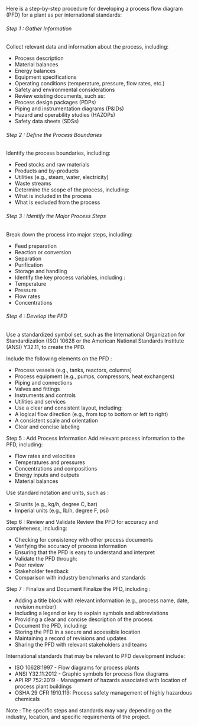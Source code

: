 Here is a step-by-step procedure for developing a process flow diagram (PFD) for a plant as per international standards:

###### Step 1 : Gather Information
Collect relevant data and information about the process, including:
-	Process description
-	Material balances
-	Energy balances
-	Equipment specifications
-	Operating conditions (temperature, pressure, flow rates, etc.)
-	Safety and environmental considerations
-	Review existing documents, such as:
-	Process design packages (PDPs)
-	Piping and instrumentation diagrams (P&IDs)
-	Hazard and operability studies (HAZOPs)
-	Safety data sheets (SDSs)
	
###### Step 2 : Define the Process Boundaries
Identify the process boundaries, including:
-	Feed stocks and raw materials
-	Products and by-products
-	Utilities (e.g., steam, water, electricity)
-	Waste streams
-	Determine the scope of the process, including:
-	What is included in the process
-	What is excluded from the process
	
###### Step 3 : Identify the Major Process Steps
Break down the process into major steps, including:
-	Feed preparation
-	Reaction or conversion
-	Separation
-	Purification
-	Storage and handling
-	Identify the key process variables, including :
-	Temperature
-	Pressure
-	Flow rates
-	Concentrations
	
###### Step 4 : Develop the PFD
Use a standardized symbol set, such as the International Organization for Standardization (ISO) 10628 or the American National Standards Institute (ANSI)
 Y32.11, to create the PFD.

Include the following elements on the PFD :
-	Process vessels (e.g., tanks, reactors, columns)
-	Process equipment (e.g., pumps, compressors, heat exchangers)
-	Piping and connections
-	Valves and fittings
-	Instruments and controls
-	Utilities and services
-	Use a clear and consistent layout, including:
-	A logical flow direction (e.g., from top to bottom or left to right)
-	A consistent scale and orientation
-	Clear and concise labeling
	
Step 5 : Add Process Information
Add relevant process information to the PFD, including:
-	Flow rates and velocities
-	Temperatures and pressures
-	Concentrations and compositions
-	Energy inputs and outputs
-	Material balances
	
Use standard notation and units, such as :
-	SI units (e.g., kg/h, degree C, bar)
-	Imperial units (e.g., lb/h, degree F, psi)
	
Step 6 : Review and Validate
Review the PFD for accuracy and completeness, including:
-	Checking for consistency with other process documents
-	Verifying the accuracy of process information
-	Ensuring that the PFD is easy to understand and interpret
-	Validate the PFD through:
-	Peer review
-	Stakeholder feedback
-	Comparison with industry benchmarks and standards
	
Step 7 : Finalize and Document
Finalize the PFD, including :
-	Adding a title block with relevant information (e.g., process name, date, revision number)
-	Including a legend or key to explain symbols and abbreviations
-	Providing a clear and concise description of the process
-	Document the PFD, including:
-	Storing the PFD in a secure and accessible location
-	Maintaining a record of revisions and updates
-	Sharing the PFD with relevant stakeholders and teams
	
International standards that may be relevant to PFD development include:
-	ISO 10628:1997 - Flow diagrams for process plants
-	ANSI Y32.11:2012 - Graphic symbols for process flow diagrams
-	API RP 752:2019 - Management of hazards associated with location of process plant buildings
-	OSHA 29 CFR 1910.119: Process safety management of highly hazardous chemicals
	
Note : The specific steps and standards may vary depending on the industry, location, and specific requirements of the project. 